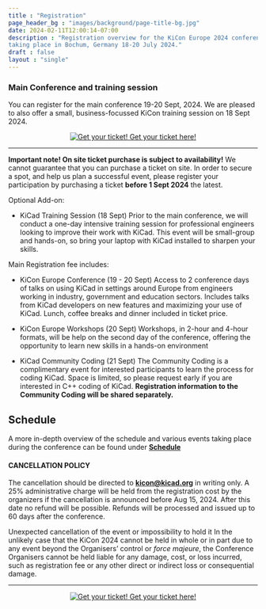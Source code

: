 ```yaml
---
title : "Registration"
page_header_bg : "images/background/page-title-bg.jpg"
date: 2024-02-11T12:00:14-07:00
description : "Registration overview for the KiCon Europe 2024 conference
taking place in Bochum, Germany 18-20 July 2024."
draft : false
layout : "single"
---
```


### Main Conference and training session

You can register for the main conference 19-20 Sept, 2024.
We are pleased to also offer a small, business-focussed KiCon training
session on 18 Sept 2024.

<center>
    <a href="https://pretix.eu/kicad/kiconasia2024/"
        class="btn btn-primary btn-lg"
        target="blank" rel="noopener noreferrer"
        style="padding:32px;margin-top:30px;margin-bottom:30px">
        <img src="../../images/icon/ticket.png" alt="Get your ticket!">
    <span>Get your ticket here!</span></a>
</center>
<hr>

**Important note! On site ticket purchase is subject to availability!** We cannot
guarantee that you can purchase a ticket on site. In order
to secure a spot, and help us plan a successful event, please register your
participation by purchasing a ticket **before 1 Sept 2024** the latest.

Optional Add-on:

- KiCad Training Session (18 Sept)
  Prior to the main conference, we will conduct a one-day intensive training session
  for professional engineers looking to improve their work with KiCad. This event
  will be small-group and hands-on, so bring your laptop with KiCad installed to
  sharpen your skills.

Main Registration fee includes:

- KiCon Europe Conference (19 - 20 Sept)
  Access to 2 conference days of talks on using KiCad in settings around Europe from
  engineers working in industry, government and education sectors. Includes talks
  from KiCad developers on new features and maximizing your use of KiCad. Lunch,
  coffee breaks and dinner included in ticket price.

- KiCon Europe Workshops (20 Sept)
  Workshops, in 2-hour and 4-hour formats, will be help on the second day of the
  conference, offering the opportunity to learn new skills in a hands-on environment

- KiCad Community Coding (21 Sept)
  The Community Coding is a complimentary event for interested participants to learn
  the process for coding KiCad. Space is limited, so please request early if you are
  interested in C++ coding of KiCad.
  **Registration information to the Community Coding will be shared separately.**

## Schedule

A more in-depth overview of the schedule and various events taking place during
the conference can be found under [**Schedule**](../schedule/)

#### CANCELLATION POLICY

The cancellation should be directed to **kicon@kicad.org** in writing
only. A 25% administrative charge will be held from the registration cost by
the organizers if the cancellation is announced before Aug 15, 2024. After this
date no refund will be possible. Refunds will be processed and issued up to 60
days after the conference.

Unexpected cancellation of the event or impossibility to hold it
In the unlikely case that the KiCon 2024 cannot be held in whole or in part
due to any event beyond the Organisers’ control or _force majeure_, the
Conference Organisers cannot be held liable for any damage, cost, or loss
incurred, such as registration fee or any other direct or indirect loss or
consequential damage.

<hr>
<center>
    <a href="https://pretix.eu/kicad/kiconasia2024/"
        class="btn btn-primary btn-lg"
        target="blank" rel="noopener noreferrer"
        style="padding:32px;margin-top:30px;margin-bottom:30px">
        <img src="../../images/icon/ticket.png" alt="Get your ticket!">
    <span>Get your ticket here!</span></a>
</center>
